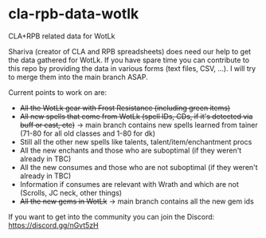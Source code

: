 # cla-rpb-data-wotlk
CLA+RPB related data for WotLk

Shariva (creator of CLA and RPB spreadsheets) does need our help to get the data gathered for WotLk. If you have spare time you can contribute to this repo by providing the data in various forms (text files, CSV, ...). I will try to merge them into the main branch ASAP.

Current points to work on are:
- ~~All the WotLk gear with Frost Resistance (including green items)~~
- ~~All new spells that come from WotLk (spell IDs, CDs, if it's detected via buff or cast, etc)~~ -> main branch contains new spells learned from tainer (71-80 for all old classes and 1-80 for dk)
- Still all the other new spells like talents, talent/item/enchantment procs
- All the new enchants and those who are suboptimal (if they weren't already in TBC)
- All the new consumes and those who are not suboptimal (if they weren't already in TBC)
- Information if consumes are relevant with Wrath and which are not (Scrolls, JC neck, other things)
- ~~All the new gems in WotLk~~ -> main branch contains all the new gem ids

If you want to get into the community you can join the Discord: https://discord.gg/nGvt5zH

